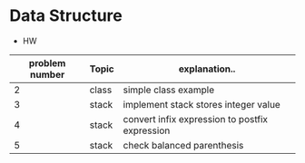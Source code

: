 # Data Structure

- HW 

| problem number | Topic | explanation..  |
| --- | --- | --- |
| 2 | class | simple class example |
| 3 | stack | implement stack stores integer value |
| 4 | stack | convert infix expression to postfix expression |
| 5 | stack | check balanced parenthesis |
